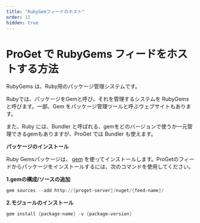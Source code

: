 ```yaml
---
title: "RubyGemフィードのホスト"
order: 11
hidden: true
---
```


# ProGet で RubyGems フィードをホストする方法

RubyGems は、Ruby用のパッケージ管理システムです。

Rubyでは、パッケージをGemと呼び、それを管理するシステムを RubyGems と呼びます。一部、Gem をパッケージ管理ツールと呼ぶウェブサイトもあります。

また、Ruby には、Bundler と呼ばれる、gemをどのバージョンで使うか一元管理できるgemもありますが、ProGet では Bundler も使えます。

**パッケージのインストール**

Ruby Gemsパッケージは、 [gem](https://guides.rubygems.org/command-reference/#gem-install) を使ってインストールします。ProGetのフィードからパッケージをインストールするには、次のコマンドを使用してください。

**1.gemの構成/ソースの追加**

```powershell
gem sources --add http://{proget-server}/nuget/{feed-name}/
```

**2.モジュールのインストール**

```powershell
gem install {package-name} -v {package-version}
```